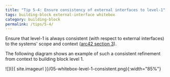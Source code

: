 ```yaml
---
title: "Tip 5-4: Ensure consistency of external interfaces to level-1"
tags: building-block external-interface whitebox
category: building-block
permalink: /tips/5-4/
---
```


Ensure that level-1 is always consistent (with respect to external interfaces)
to the systems' scope and context ([arc42 section 3](/section-3)).

The following diagram shows an example of such a consistent refinement from
context to building block level 1.

![]({{ site.imageurl }}/05-whitebox-level-1-consistent.png){:width="85%"}
